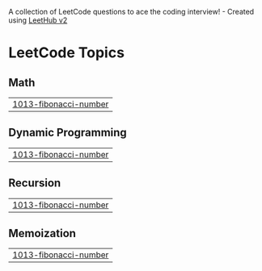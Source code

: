 A collection of LeetCode questions to ace the coding interview! - Created using [LeetHub v2](https://github.com/arunbhardwaj/LeetHub-2.0)
<!---LeetCode Topics Start-->
# LeetCode Topics
## Math
|  |
| ------- |
| [1013-fibonacci-number](https://github.com/Ankit-GitLab/Leet_Code/tree/master/1013-fibonacci-number) |
## Dynamic Programming
|  |
| ------- |
| [1013-fibonacci-number](https://github.com/Ankit-GitLab/Leet_Code/tree/master/1013-fibonacci-number) |
## Recursion
|  |
| ------- |
| [1013-fibonacci-number](https://github.com/Ankit-GitLab/Leet_Code/tree/master/1013-fibonacci-number) |
## Memoization
|  |
| ------- |
| [1013-fibonacci-number](https://github.com/Ankit-GitLab/Leet_Code/tree/master/1013-fibonacci-number) |
<!---LeetCode Topics End-->